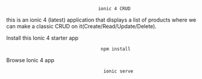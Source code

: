                                       ionic 4 CRUD
                                      
                                      
this is an ionic 4  (latest) application that displays a list of products where we can make a classic CRUD on it(Create/Read/Update/Delete).



Install this Ionic 4 starter app

                                       npm install




Browse Ionic 4 app




                                        ionic serve

